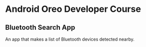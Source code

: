 # Android Oreo Developer Course
## Bluetooth Search App
An app that makes a list of Bluetooth devices detected nearby.
